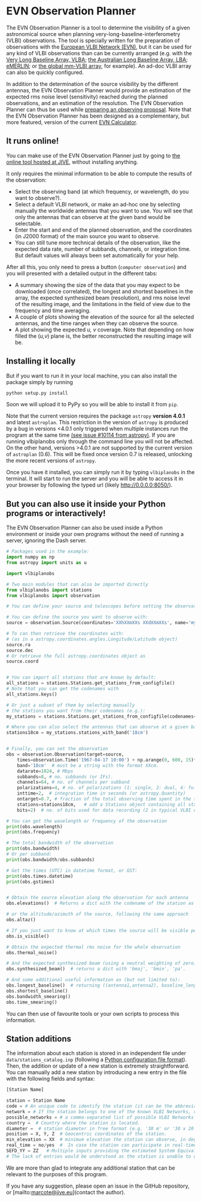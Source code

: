 # EVN Observation Planner


The EVN Observation Planner is a tool to determine the visibility of a given astronomical source when planning very-long-baseline-interferometry (VLBI) observations. The tool is specially written for the preparation of observations with the [European VLBI Network (EVN)](https://www.evlbi.org), but it can be used for any kind of VLBI observations than can be currently arranged (e.g. with the [Very Long Baseline Array, VLBA](https://public.nrao.edu/telescopes/vlba/); [the Australian Long Baseline Array, LBA](https://www.atnf.csiro.au/vlbi/overview/index.html); [eMERLIN](http://www.merlin.ac.uk/e-merlin/index.html); or [the global mm-VLBI array](https://www3.mpifr-bonn.mpg.de/div/vlbi/globalmm/), for example). An ad-doc VLBI array can also be quickly configured.

In addition to the determination of the source visibility by the different antennas, the EVN Observation Planner would provide an estimation of the expected rms noise level (sensitivity) reached during the planned observations, and an estimation of the resolution. The EVN Observation Planner can thus be used while [preparing an observing proposal](https://www.evlbi.org/using-evn).
Note that the EVN Observation Planner has been designed as a complementary, but more featured, version of the current [EVN Calculator](http://old.evlbi.org/cgi-bin/EVNcalc.pl).



## It runs online!

You can make use of the EVN Observation Planner just by going to [the online tool hosted at JIVE](http://planobs.jive.eu:8080), without installing anything.


It only requires the minimal information to be able to compute the results of the observation:

- Select the observing band (at which frequency, or wavelength, do you want to observe?).
- Select a default VLBI network, or make an ad-hoc one by selecting manually the worldwide antennas that you want to use. You will see that only the antennas that can observe at the given band would be selectable.
- Enter the start and end of the planned observation, and the coordinates (in J2000 format) of the main source you want to observe.
- You can still tune more technical details of the observation, like the expected data rate, number of subbands, channels, or integration time. But default values will always been set automatically for your help.

After all this, you only need to press a button (`computer observation`) and you will presented with a detailed output in the different tabs:

- A summary showing the size of the data that you may expect to be downloaded (once correlated), the longest and shortest baselines in the array, the expected synthesized beam (resolution), and rms noise level of the resulting image, and the limitations in the field of view due to the frequency and time averaging.
- A couple of plots showing the elevation of the source for all the selected antennas, and the time ranges when they can observe the source.
- A plot showing the expected _u, v_ coverage. Note that depending on how filled the (_u,v_) plane is, the better reconstructed the resulting image will be.



## Installing it locally

But if you want to run it in your local machine, you can also install the package simply by running

```bash
python setup.py install
```

Soon we will upload it to PyPy so you will be able to install it from `pip`.


Note that the current version requires the package `astropy` **version 4.0.1** and latest `astroplan`. This restriction in the version of `astropy` is produced by a bug in versions <4.0.1 only triggered when multiple instances run the program at the same time [(see issue #10114 from astropy)](https://github.com/astropy/astropy/issues/10114). If you are running vlbiplanobs only through the command line you will not be affected. On the other hand, versions >4.0.1 are not supported by the current version of `astroplan` (0.6). This will be fixed once version 0.7 is released, unlocking the more recent versions of `astropy`.


Once you have it installed, you can simply run it by typing `vlbiplanobs` in the terminal.  It will start to run the server and you will be able to access it in your browser by following the typed url (likely http://0.0.0.0:8050/).




## But you can also use it inside your Python programs or interactively!

The EVN Observation Planner can also be used inside a Python environment or inside your own programs without the need of running a server, ignoring the Dash server.


```python
# Packages used in the example:
import numpy as np
from astropy import units as u

import vlbiplanobs

# Two main modules that can also be imported directly
from vlbiplanobs import stations
from vlbiplanobs import observation

# You can define your source and telescopes before setting the observation:

# You can define the source you want to observe with:
source = observation.Source(coordinates='XXhXXmXXs XXdXXmXXs', name='my_source')

# To can then retrieve the coordinates with:
# (as in a astropy.coordinates.angles.Longitude/Latitude object)
source.ra
source.dec
# Or retrieve the full astropy.coordinates object as
source.coord


# You can import all stations that are known by default:
all_stations = stations.Stations.get_stations_from_configfile()
# Note that you can get the codenames with
all_stations.keys()

# Or just a subset of them by selecting manually
# the stations you want from their codenames (e.g.):
my_stations = stations.Stations.get_stations_from_configfile(codenames=('Ef', 'Ys', 'Wb'))

# Where you can also select the antennas that can observe at a given band:
stations18cm = my_stations.stations_with_band('18cm')


# Finally, you can set the observation
obs = observation.Observation(target=source,
    times=observation.Time('1967-04-17 10:00') + np.arange(0, 600, 15)*u.min),  # list of times covering the observation.
    band='18cm'  # must be a string with the format XXcm.
    datarate=1024, # Mbps
    subbands=8, # no. subbands (or IFs).
    channels=64, # no. of channels per subband
    polarizations=4, # no. of polarizations (1: single, 2: dual, 4: full polarization)
    inttime=2,  # integration time in seconds (or astropy.Quantity)
    ontarget=0.7, # fraction of the total observing time spent in the target source (affects to the estimated noise level)
    stations=stations18cm,   # add a Stations object containing all stations that will observe
    bits=2)  # no. of bits used for data recording (2 in typical VLBI observations)

# You can get the wavelength or frequency of the observation
print(obs.wavelength)
print(obs.frequency)

# The total bandwidth of the observation
print(obs.bandwidth)
# Or per subband:
print(obs.bandwidth/obs.subbands)

# Get the times (UTC) in datetime format, or GST:
print(obs.times.datetime)
print(obs.gstimes)


# Obtain the source elevation along the observation for each antenna
obs.elevations()  # Returns a dict with the codename of the station as key and an numpy.array with the elevations as value.

# or the altitude/azimuth of the source, following the same approach
obs.altaz()

# If you just want to know at which times the source will be visible per station:
obs.is_visible()

# Obtain the expected thermal rms noise for the whole observation
obs.thermal_noise()

# And the expected synthesized beam (using a neutral weighting of zero)
obs.synthesized_beam()  # returns a dict with 'bmaj', 'bmin', 'pa'.

# And some additional useful information as (but not limited to):
obs.longest_baseline()  # returning ((antenna1,antenna2), baseline_length)
obs.shortest_baseline()
obs.bandwidth_smearing()
obs.time_smearing()

```

You can then use of favourite tools or your own scripts to process this information.



## Station additions

The information about each station is stored in an independent file under `data/stations_catalog.inp` (following a [Python configuration file format](https://docs.python.org/3/library/configparser.html)). Then, the addition or update of a new station is extremely straightforward. You can manually add a new station by introducing a new entry in the file with the following fields and syntax:

```python
[Station Name]

station = Station Name
code = # An unique code to identify the station (it can be the abbreviation of the full station name).
network = # If the station belongs to one of the known VLBI Networks, or 'Other' otherwise.
possible_networks = # a comma-separated list of possible VLBI Networks that the station can join to observe.
country =  # Country where the station is located.
diameter =  # station diameter in free format (e.g. '30 m' or '30 x 20 m' is often used for the case of interferometers composed of 30 20-m antennas).
position = X, Y, Z  # Geocentric coordinates of the station.
min_elevation = XX  # minimum elevation the station can observe, in degrees. By default it is 10 deg if not specified.
real_time = no/yes  #  In case the station can participate in real-time correlation observations (e.g. e-EVN). By default 'no'.
SEFD_YY = ZZ   # Multiple inputs providing the estimated System Equivalent Flux Density (SEFD) of the station (ZZ measured in Jy) at the observing wavelength YY in cm. There should be one entry per observing band.
# The lack of entries would be understood as the station is unable to observe at such band.
```


We are more than glad to integrate any additional station that can be relevant to the purposes of this program.

If you have any suggestion, please open an issue in the GitHub repository, or [mailto:marcote@jive.eu](contact the author).






